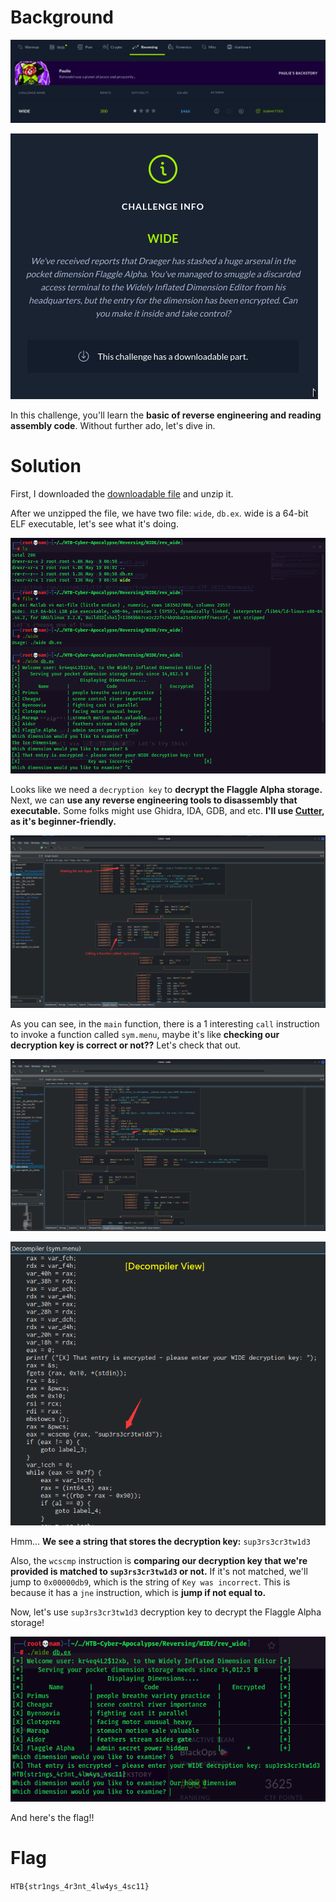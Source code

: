 # Background
![background1](https://github.com/siunam321/CTF-Writeups/blob/main/Cyber-Apocalypse-CTF-2022/Reversing/WIDE/images/background1.png)

![background2](https://github.com/siunam321/CTF-Writeups/blob/main/Cyber-Apocalypse-CTF-2022/Reversing/WIDE/images/background2.png)

In this challenge, you'll learn the **basic of reverse engineering and reading assembly code**. Without further ado, let's dive in.

# Solution

First, I downloaded the [downloadable file](https://github.com/siunam321/CTF-Writeups/blob/main/Cyber-Apocalypse-CTF-2022/Reversing/WIDE/rev_wide.zip) and unzip it. 

After we unzipped the file, we have two file: `wide`, `db.ex`. wide is a 64-bit ELF executable, let's see what it's doing.

![solution1](https://github.com/siunam321/CTF-Writeups/blob/main/Cyber-Apocalypse-CTF-2022/Reversing/WIDE/images/solution1.png)

Looks like we need a `decryption key` to **decrypt the Flaggle Alpha storage.** Next, we can **use any reverse engineering tools to disassembly that executable.** Some folks might use Ghidra, IDA, GDB, and etc. **I'll use [Cutter](https://cutter.re/), as it's beginner-friendly.**

![solution2](https://github.com/siunam321/CTF-Writeups/blob/main/Cyber-Apocalypse-CTF-2022/Reversing/WIDE/images/solution2.png)

As you can see, in the `main` function, there is a 1 interesting `call` instruction to invoke a function called `sym.menu`, maybe it's like **checking our decryption key is correct or not??** Let's check that out.

![solution3](https://github.com/siunam321/CTF-Writeups/blob/main/Cyber-Apocalypse-CTF-2022/Reversing/WIDE/images/solution3.png)

![solution4](https://github.com/siunam321/CTF-Writeups/blob/main/Cyber-Apocalypse-CTF-2022/Reversing/WIDE/images/solution4.png)

Hmm... **We see a string that stores the decryption key:** `sup3rs3cr3tw1d3`

Also, the `wcscmp` instruction is **comparing our decryption key that we're provided is matched to `sup3rs3cr3tw1d3` or not.** If it's not matched, we'll jump to `0x00000db9`, which is the string of `Key was incorrect`. This is because it has a `jne` instruction, which is **jump if not equal to.**

Now, let's use `sup3rs3cr3tw1d3` decryption key to decrypt the Flaggle Alpha storage!

![flag](https://github.com/siunam321/CTF-Writeups/blob/main/Cyber-Apocalypse-CTF-2022/Reversing/WIDE/images/flag.png)

And here's the flag!!

# Flag
`HTB{str1ngs_4r3nt_4lw4ys_4sc11}`